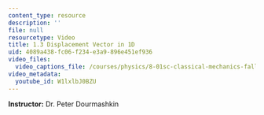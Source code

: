 ```yaml
---
content_type: resource
description: ''
file: null
resourcetype: Video
title: 1.3 Displacement Vector in 1D
uid: 4089a438-fc06-f234-e3a9-896e451ef936
video_files:
  video_captions_file: /courses/physics/8-01sc-classical-mechanics-fall-2016/week-1-kinematics/1.3-displacement-vector-in-1d/1.3-displacement-vector-in-1d/W1lxlbJ0BZU.vtt
video_metadata:
  youtube_id: W1lxlbJ0BZU
---
```


**Instructor:** Dr. Peter Dourmashkin
